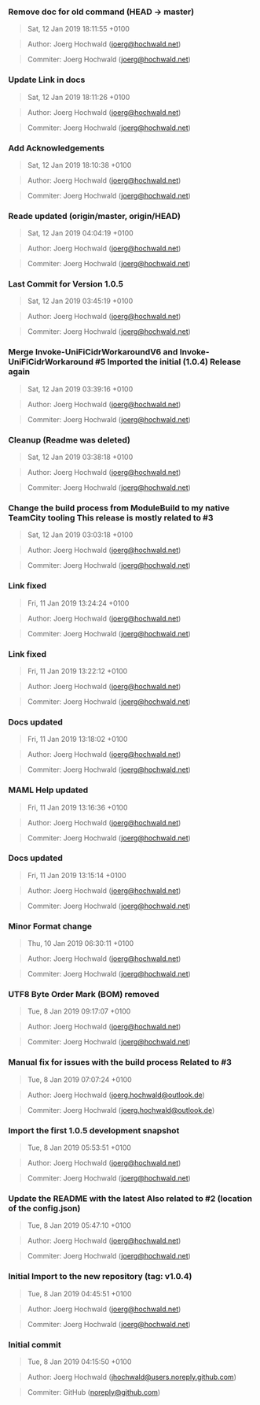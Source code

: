 ### Remove doc for old command (HEAD -> master)
>Sat, 12 Jan 2019 18:11:55 +0100

>Author: Joerg Hochwald (joerg@hochwald.net)

>Commiter: Joerg Hochwald (joerg@hochwald.net)




###  Update Link in docs
>Sat, 12 Jan 2019 18:11:26 +0100

>Author: Joerg Hochwald (joerg@hochwald.net)

>Commiter: Joerg Hochwald (joerg@hochwald.net)




### Add Acknowledgements
>Sat, 12 Jan 2019 18:10:38 +0100

>Author: Joerg Hochwald (joerg@hochwald.net)

>Commiter: Joerg Hochwald (joerg@hochwald.net)




### Reade updated (origin/master, origin/HEAD)
>Sat, 12 Jan 2019 04:04:19 +0100

>Author: Joerg Hochwald (joerg@hochwald.net)

>Commiter: Joerg Hochwald (joerg@hochwald.net)




### Last Commit for Version 1.0.5
>Sat, 12 Jan 2019 03:45:19 +0100

>Author: Joerg Hochwald (joerg@hochwald.net)

>Commiter: Joerg Hochwald (joerg@hochwald.net)




### Merge Invoke-UniFiCidrWorkaroundV6 and Invoke-UniFiCidrWorkaround #5 Imported the initial (1.0.4) Release again
>Sat, 12 Jan 2019 03:39:16 +0100

>Author: Joerg Hochwald (joerg@hochwald.net)

>Commiter: Joerg Hochwald (joerg@hochwald.net)




### Cleanup (Readme was deleted)
>Sat, 12 Jan 2019 03:38:18 +0100

>Author: Joerg Hochwald (joerg@hochwald.net)

>Commiter: Joerg Hochwald (joerg@hochwald.net)




### Change the build process from ModuleBuild to my native TeamCity tooling This release is mostly related to #3
>Sat, 12 Jan 2019 03:03:18 +0100

>Author: Joerg Hochwald (joerg@hochwald.net)

>Commiter: Joerg Hochwald (joerg@hochwald.net)




### Link fixed
>Fri, 11 Jan 2019 13:24:24 +0100

>Author: Joerg Hochwald (joerg@hochwald.net)

>Commiter: Joerg Hochwald (joerg@hochwald.net)




### Link fixed
>Fri, 11 Jan 2019 13:22:12 +0100

>Author: Joerg Hochwald (joerg@hochwald.net)

>Commiter: Joerg Hochwald (joerg@hochwald.net)




### Docs updated
>Fri, 11 Jan 2019 13:18:02 +0100

>Author: Joerg Hochwald (joerg@hochwald.net)

>Commiter: Joerg Hochwald (joerg@hochwald.net)




### MAML Help updated
>Fri, 11 Jan 2019 13:16:36 +0100

>Author: Joerg Hochwald (joerg@hochwald.net)

>Commiter: Joerg Hochwald (joerg@hochwald.net)




### Docs updated
>Fri, 11 Jan 2019 13:15:14 +0100

>Author: Joerg Hochwald (joerg@hochwald.net)

>Commiter: Joerg Hochwald (joerg@hochwald.net)




### Minor Format change
>Thu, 10 Jan 2019 06:30:11 +0100

>Author: Joerg Hochwald (joerg@hochwald.net)

>Commiter: Joerg Hochwald (joerg@hochwald.net)




### UTF8 Byte Order Mark (BOM) removed
>Tue, 8 Jan 2019 09:17:07 +0100

>Author: Joerg Hochwald (joerg@hochwald.net)

>Commiter: Joerg Hochwald (joerg@hochwald.net)




### Manual fix for issues with the build process Related to #3
>Tue, 8 Jan 2019 07:07:24 +0100

>Author: Joerg Hochwald (joerg.hochwald@outlook.de)

>Commiter: Joerg Hochwald (joerg.hochwald@outlook.de)




### Import the first 1.0.5 development snapshot
>Tue, 8 Jan 2019 05:53:51 +0100

>Author: Joerg Hochwald (joerg@hochwald.net)

>Commiter: Joerg Hochwald (joerg@hochwald.net)




### Update the README with the latest Also related to #2 (location of the config.json)
>Tue, 8 Jan 2019 05:47:10 +0100

>Author: Joerg Hochwald (joerg@hochwald.net)

>Commiter: Joerg Hochwald (joerg@hochwald.net)




### Initial Import to the new repository (tag: v1.0.4)
>Tue, 8 Jan 2019 04:45:51 +0100

>Author: Joerg Hochwald (joerg@hochwald.net)

>Commiter: Joerg Hochwald (joerg@hochwald.net)




### Initial commit
>Tue, 8 Jan 2019 04:15:50 +0100

>Author: Joerg Hochwald (jhochwald@users.noreply.github.com)

>Commiter: GitHub (noreply@github.com)




